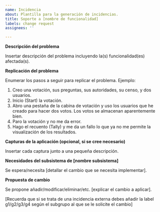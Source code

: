 ```yaml
---
name: Incidencia
about: Plantilla para la generación de incidencias.
title: Soporte a [nombre de funcionalidad]
labels: change request
assignees: ''

---
```


**Descripción del problema**

Insertar descripción del problema incluyendo la(s) funcionalidad(es) afectada(s).

**Replicación del problema**

Enumerar los pasos a seguir para replicar el problema. Ejemplo:
1. Creo una votación, sus preguntas, sus autoridades, su censo, y dos usuarios.
2. Inicio (Start) la votación.
3. Abro una pestaña de la cabina de votación y uso los usuarios que he creado para hacer dos votos. Los votos se almacenan aparentemente bien.
4. Paro la votación y no me da error.
5. Hago el recuento (Tally) y me da un fallo lo que ya no me permite la visualización de los resultados.

**Capturas de la aplicación (opcional, si se cree necesario)**

Insertar cada captura junto a una pequeña descripción.

**Necesidades del subsistema de [nombre subsistema]**

Se espera/necesita [detallar el cambio que se necesita implementar].

**Propuesta de cambio**

Se propone añadir/modificar/eliminar/etc. [explicar el cambio a aplicar].

[Recuerda que si se trata de una incidencia externa debes añadir la label g1/g2/g3/g4 según el subgrupo al que se le solicite el cambio]
